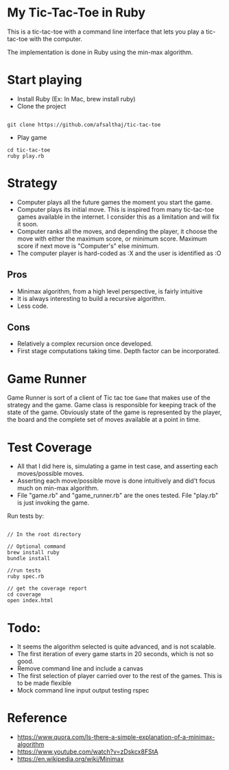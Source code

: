 # My Tic-Tac-Toe in Ruby

This is a tic-tac-toe with a command line interface 
that lets you play a tic-tac-toe with the computer.

The implementation is done in Ruby using the min-max algorithm.

# Start playing
* Install Ruby (Ex: In Mac, brew install ruby)
* Clone the project 

```

git clone https://github.com/afsalthaj/tic-tac-toe

```
* Play game

```
cd tic-tac-toe
ruby play.rb

```

# Strategy
* Computer plays all the future games the moment you start the game.
* Computer plays its initial move. This is inspired from many tic-tac-toe
games available in the internet. I consider this as a limitation and will fix it soon.
* Computer ranks all the moves, and depending the player, it choose the move
with either the maximum score, or minimum score. Maximum score if next move is "Computer's"
else minimum.
* The computer player is hard-coded as :X and the user is identified as :O

## Pros 
* Minimax algorithm, from a high level perspective, is fairly intuitive 
* It is always interesting to build a recursive algorithm.
* Less code.

## Cons
* Relatively a complex recursion once developed.
* First stage computations taking time. Depth factor can be incorporated.

# Game Runner
Game Runner is sort of a client of Tic tac toe `Game` that makes use
of the strategy and the game. 
Game class is responsible for keeping track of the state of the game.
Obviously state of the game is represented by the player, the board and the 
complete set of moves available at a point in time.

# Test Coverage
* All that I did here is, simulating a game in test case, and asserting each moves/possible moves.
* Asserting each move/possible move is done intuitively and did't focus much on min-max algorithm.
* File "game.rb" and "game_runner.rb" are the ones tested. File "play.rb" is just invoking the game.

Run tests by:

```shell

// In the root directory

// Optional command
brew install ruby
bundle install

//run tests
ruby spec.rb

// get the coverage report
cd coverage
open index.html

```
# Todo:
* It seems the algorithm selected is quite advanced, and is not scalable.
* The first iteration of every game starts in 20 seconds, which is not so good.
* Remove command line and include a canvas
* The first selection of player carried over to the rest of the games. This is to be made flexible
* Mock command line input output testing rspec

# Reference
* https://www.quora.com/Is-there-a-simple-explanation-of-a-minimax-algorithm 
* https://www.youtube.com/watch?v=zDskcx8FStA
* https://en.wikipedia.org/wiki/Minimax